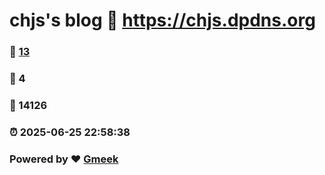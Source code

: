 # chjs's blog :link: https://chjs.dpdns.org 
### :page_facing_up: [13](https://chjs.dpdns.org/tag.html) 
### :speech_balloon: 4 
### :hibiscus: 14126 
### :alarm_clock: 2025-06-25 22:58:38 
### Powered by :heart: [Gmeek](https://github.com/Meekdai/Gmeek)
